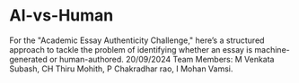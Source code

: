 # AI-vs-Human
For the "Academic Essay Authenticity Challenge," here’s a structured approach to tackle the problem of identifying whether an essay is machine-generated or human-authored.
20/09/2024
Team Members: 
M Venkata Subash,
CH Thiru Mohith,
P Chakradhar rao,
I Mohan Vamsi.
